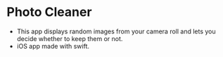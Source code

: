 # Photo Cleaner
- This app displays random images from your camera roll and lets you decide whether to keep them or not.
- iOS app made with swift.